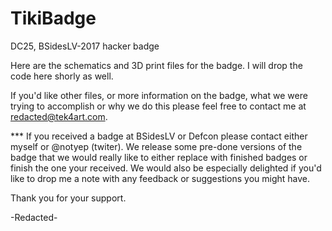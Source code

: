 # TikiBadge
DC25, BSidesLV-2017 hacker badge


Here are the schematics and 3D print files for the badge.  I will drop the code here shorly as well.

If you'd like other files, or more information on the badge, what we were trying to accomplish or why we do this please feel free to contact me at redacted@tek4art.com.  

*** If you received a badge at BSidesLV or Defcon please contact either myself or @notyep (twiter).  We release some pre-done versions of the badge that we would really like to either replace with finished badges or finish the one your received.  We would also be especially delighted if you'd like to drop me a note with any feedback or suggestions you might have.

Thank you for your support.

-Redacted-

